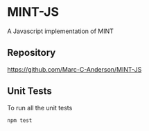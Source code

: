 # MINT-JS

A Javascript implementation of MINT

## Repository

<https://github.com/Marc-C-Anderson/MINT-JS>

## Unit Tests

To run all the unit tests

```shell
npm test
```
